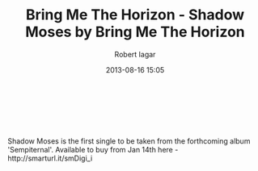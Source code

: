 ﻿---
layout: post
title: Bring Me The Horizon - Shadow Moses by Bring Me The Horizon
date: 2013-08-16 15:05
author: "Robert Iagar"
comments: true
tags: ["Bring Me The Horizon", "Shadow Moses", IFTTT, Sempiternal, SoundCloud]
---
<div><br /><br /><br /><br />Shadow Moses is the first single to be taken from the forthcoming album 'Sempiternal'. Available to buy from Jan 14th here - http://smarturl.it/smDigi_i</div>

